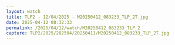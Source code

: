 ```yaml
---
layout: watch
title: TLP2 - 12/04/2025 - M20250412_083233_TLP_2T.jpg
date: 2025-04-12 08:32:33
permalink: /2025/04/12/watch/M20250412_083233_TLP_2
capture: TLP2/2025/202504/20250411/M20250412_083233_TLP_2T.jpg
---
```

